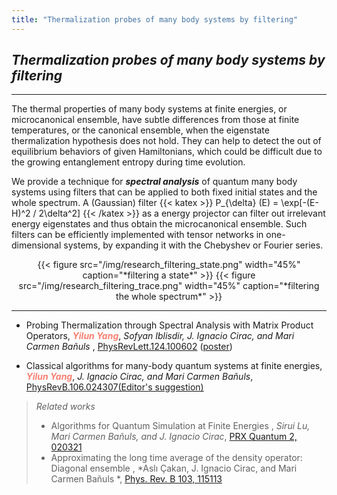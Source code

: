 ```yaml
---
title: "Thermalization probes of many body systems by filtering"
---
```

## ***Thermalization probes of many body systems by filtering***

- - - 

The thermal properties of many body systems at finite energies, or microcanonical ensemble, have subtle differences from those at finite temperatures, or the canonical ensemble, when the eigenstate thermalization hypothesis does not hold. They can help to detect the out of equilibrium behaviors of given Hamiltonians, which could be difficult due to the growing entanglement entropy during time evolution.

We provide a technique for ***spectral analysis*** of quantum many body systems using filters that can be applied to both fixed initial states and the whole spectrum. A (Gaussian) filter {{< katex >}} P_{\delta} (E) = \exp[-(E-H)^2 / 2\delta^2] {{< /katex >}} as a energy projector can filter out irrelevant energy eigenstates and thus obtain the microcanonical ensemble. Such filters can be efficiently implemented with tensor networks in one-dimensional systems, by expanding it with the Chebyshev or Fourier series.

<center>{{< figure src="/img/research_filtering_state.png" width="45%" caption="*filtering a state*" >}} {{< figure src="/img/research_filtering_trace.png" width="45%" caption="*filtering the whole spectrum*" >}}</center>




- - -
- Probing Thermalization through Spectral Analysis with Matrix Product Operators, <span style="color: salmon">***Yilun Yang***</span>, *Sofyan Iblisdir, J. Ignacio Cirac, and Mari Carmen Bañuls* , [PhysRevLett.124.100602](https://journals.aps.org/prl/abstract/10.1103/PhysRevLett.124.100602) ([poster](/files/posters/slides_VaQuM_Yilun_Yang.pdf))

- Classical algorithms for many-body quantum systems at finite energies, <span style="color: salmon">***Yilun Yang***</span>, *J. Ignacio Cirac, and Mari Carmen Bañuls*, [PhysRevB.106.024307(Editor's suggestion)](https://journals.aps.org/prb/abstract/10.1103/PhysRevB.106.024307)

>*Related works*
>- Algorithms for Quantum Simulation at Finite Energies
, *Sirui Lu, Mari Carmen Bañuls, and J. Ignacio Cirac*, [PRX Quantum 2, 020321](https://journals.aps.org/prxquantum/abstract/10.1103/PRXQuantum.2.020321)
>- Approximating the long time average of the density operator: Diagonal ensemble
, *Aslı Çakan, J. Ignacio Cirac, and Mari Carmen Bañuls
*, [Phys. Rev. B 103, 115113](https://journals.aps.org/prb/abstract/10.1103/PhysRevB.103.115113)

